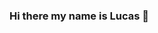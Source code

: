 ### Hi there my name is Lucas 👋

<!--
**lucasfozzatti/lucasfozzatti** is a ✨ _special_ ✨ repository because its `README.md` (this file) appears on your GitHub profile.

#### Where to find me

- [Instagram](https://www.instagram.com/fozzattilucas/)
- [Phone number](2612127148)
